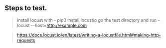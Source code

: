 ## Steps to test.
> install locust with - pip3 install locustio
> go the test directory and run - locust --host=http://example.com

> https://docs.locust.io/en/latest/writing-a-locustfile.html#making-http-requests